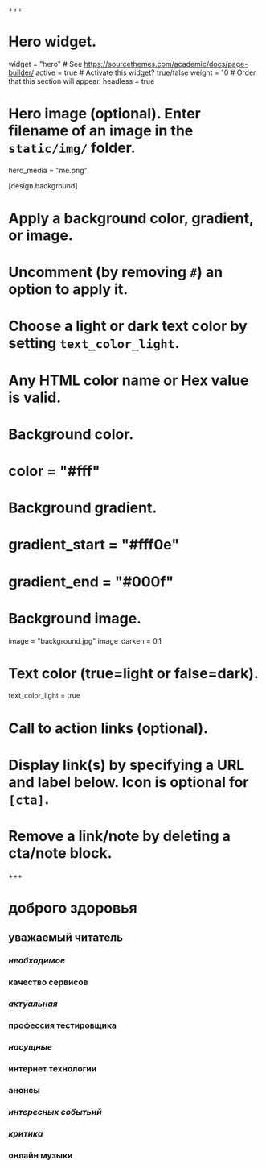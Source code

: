 +++
# Hero widget.
widget = "hero"  # See https://sourcethemes.com/academic/docs/page-builder/
active = true  # Activate this widget? true/false
weight = 10  # Order that this section will appear.
headless = true
# Hero image (optional). Enter filename of an image in the `static/img/` folder.
hero_media = "me.png"

[design.background]
  # Apply a background color, gradient, or image.
  #   Uncomment (by removing `#`) an option to apply it.
  #   Choose a light or dark text color by setting `text_color_light`.
  #   Any HTML color name or Hex value is valid.
  
  # Background color.
  # color = "#fff"
  
  # Background gradient.
  # gradient_start = "#fff0e"
  # gradient_end = "#000f"
  
  # Background image.
  image = "background.jpg"
  image_darken = 0.1

  # Text color (true=light or false=dark).
  text_color_light = true

# Call to action links (optional).
#   Display link(s) by specifying a URL and label below. Icon is optional for `[cta]`.
#   Remove a link/note by deleting a cta/note block.


+++

# доброго здоровья

## уважаемый **читатель**

### _необходимое_

### качество сервисов

### _актуальная_

### профессия тестировщика

### _насущные_

### интернет технологии

### анонсы

### _интересных событьий_

### _критика_

### онлайн музыки
